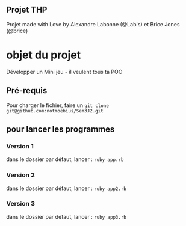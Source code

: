 ## Projet THP

Projet made with Love by Alexandre Labonne (@Lab's) et Brice Jones (@brice)

# objet du projet
Développer un Mini jeu - il veulent tous ta POO

## Pré-requis
Pour charger le fichier, faire un ```git clone git@github.com:notmoebius/Sem3J2.git```

## pour lancer les programmes

### Version 1
dans le dossier par défaut, lancer :
```ruby app.rb```

### Version 2
dans le dossier par défaut, lancer :
```ruby app2.rb```

### Version 3
dans le dossier par défaut, lancer :
```ruby app3.rb```



#

